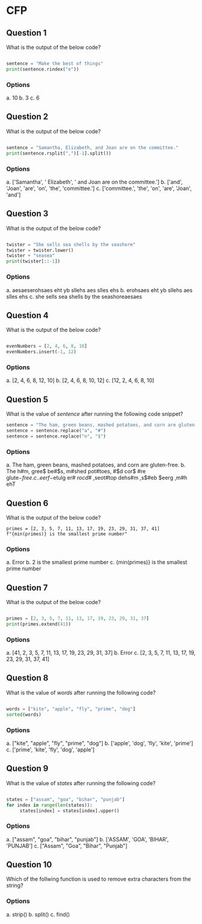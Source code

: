 # CFP

## Question 1

What is the output of the below code?

````python

sentence = "Make the best of things"
print(sentence.rindex("e"))

````

### Options

a. 10
b. 3
c. 6

## Question 2

What is the output of the below code?

````python

sentence = "Samantha, Elizabeth, and Joan are on the committee."
print(sentence.rsplit(",")[-1].split())

````

### Options

a. ['Samantha', ' Elizabeth', ' and Joan are on the committee.']
b. ['and', 'Joan', 'are', 'on', 'the', 'committee.']
c. ['committee.', 'the', 'on', 'are', 'Joan', 'and']

## Question 3

What is the output of the below code?

````python

twister = "She sells sea shells by the seashore"
twister = twister.lower()
twister + "seasea"
print(twister[::-1])

````

### Options

a. aesaeserohsaes eht yb sllehs aes slles ehs
b. erohsaes eht yb sllehs aes slles ehs
c. she sells sea shells by the seashoreaesaes

## Question 4

What is the output of the below code?

````python

evenNumbers = [2, 4, 6, 8, 10]
evenNumbers.insert(-1, 12)

````

### Options

a. [2, 4, 6, 8, 12, 10] 
b. [2, 4, 6, 8, 10, 12]
c. [12, 2, 4, 6, 8, 10]

## Question 5

What is the value of *sentence* after running the following code snippet?

````python
sentence = "The ham, green beans, mashed potatoes, and corn are gluten-free."
sentence = sentence.replace("a", "#")
sentence = sentence.replace("n", "$")

````

### Options

a. The ham, green beans, mashed potatoes, and corn are gluten-free.
b. The h#m, gree$ be#$s, m#shed pot#toes, #$d cor$ #re glute$-free.
c. .eerf-$etulg er# $roc d$# ,seot#top dehs#m ,s$#eb $eerg ,m#h ehT

## Question 6

What is the output of the below code?

````
primes = [2, 3, 5, 7, 11, 13, 17, 19, 23, 29, 31, 37, 41]
f"{min(primes)} is the smallest prime number"

````

### Options

a. Error
b. 2 is the smallest prime number
c. {min(primes)} is the smallest prime number

## Question 7

What is the output of the below code?

````python

primes = [2, 3, 5, 7, 11, 13, 17, 19, 23, 29, 31, 37]
print(primes.extend(41))

````

### Options

a. [41, 2, 3, 5, 7, 11, 13, 17, 19, 23, 29, 31, 37]
b. Error
c. [2, 3, 5, 7, 11, 13, 17, 19, 23, 29, 31, 37, 41]

## Question 8

What is the value of *words* after running the following code? 

````python

words = ["kite", "apple", "fly", "prime", "dog"]
sorted(words)

````

### Options

a. ["kite", "apple", "fly", "prime", "dog"]
b. ['apple', 'dog', 'fly', 'kite', 'prime']
c. ['prime', 'kite', 'fly', 'dog', 'apple']

## Question 9

What is the value of *states* after running the following code?

````python

states = ["assam", "goa", "bihar", "punjab"]
for index in range(len(states)):
     states[index] = states[index].upper()
````

### Options

a. ["assam", "goa", "bihar", "punjab"]
b. ['ASSAM', 'GOA', 'BIHAR', 'PUNJAB']
c. ["Assam", "Goa", "Bihar", "Punjab"]

## Question 10

Which of the follwing function is used to remove extra characters from the string?

### Options

a. strip()
b. split()
c. find()

